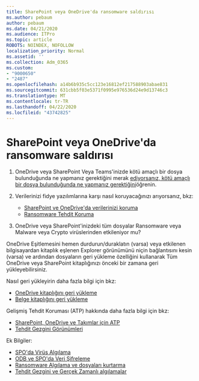 ```yaml
---
title: SharePoint veya OneDrive'da ransomware saldırısı
ms.author: pebaum
author: pebaum
ms.date: 04/21/2020
ms.audience: ITPro
ms.topic: article
ROBOTS: NOINDEX, NOFOLLOW
localization_priority: Normal
ms.assetid: ''
ms.collection: Adm_O365
ms.custom:
- "9000650"
- "2487"
ms.openlocfilehash: a14b6b935c5cc123e16812ef217588903abae831
ms.sourcegitcommit: 631cbb5f03e5371f0995e976536d24e9d13746c3
ms.translationtype: MT
ms.contentlocale: tr-TR
ms.lasthandoff: 04/22/2020
ms.locfileid: "43742825"
---
```

# <a name="ransomware-attack-in-sharepoint-or-onedrive"></a>SharePoint veya OneDrive'da ransomware saldırısı

1.  OneDrive veya SharePoint Veya Teams'inizde kötü amaçlı bir dosya bulunduğunda ne yapmanız gerektiğini merak [ediyorsanız, kötü amaçlı bir dosya bulunduğunda ne yapmanız gerektiğini](https://support.office.com/en-ie/article/what-to-do-when-a-malicious-file-is-found-in-sharepoint-online-onedrive-or-microsoft-teams-01e902ad-a903-4e0f-b093-1e1ac0c37ad2)öğrenin.
2. Verilerinizi fidye yazılımlarına karşı nasıl koruyacağınızı arıyorsanız, bkz:
    - [SharePoint ve OneDrive'da verilerinizi koruma](https://docs.microsoft.com/sharepoint/safeguarding-your-data) 
    - [Ransomware Tehdit Koruma](https://docs.microsoft.com/windows/security/threat-protection/intelligence/ransomware-malware)    

3.  OneDrive veya SharePoint'inizdeki tüm dosyalar Ransomware veya Malware veya Crypto virüslerinden etkileniyor mu? 

OneDrive Eşitlemesini hemen durdurun/duraklatın (varsa) veya etkilenen bilgisayardan kitaplık eşlenen Explorer görünümünü niçin bağlantısını kesin (varsa) ve ardından dosyaların geri yükleme özelliğini kullanarak Tüm OneDrive veya SharePoint kitaplığınızı önceki bir zamana geri yükleyebilirsiniz. 

Nasıl geri yükleyirin daha fazla bilgi için bkz:

- [OneDrive kitaplığını geri yükleme](https://support.office.com/article/restore-your-onedrive-fa231298-759d-41cf-bcd0-25ac53eb8a150)
- [Belge kitaplığını geri yükleme](https://support.office.com/article/restore-a-document-library-317791c3-8bd0-4dfd-8254-3ca90883d39a)

Gelişmiş Tehdit Koruması (ATP) hakkında daha fazla bilgi için bkz:
- [SharePoint, OneDrive ve Takımlar için ATP](https://docs.microsoft.com/office365/securitycompliance/atp-for-spo-odb-and-teams)
- [Tehdit Gezgini Görünümleri](https://docs.microsoft.com/office365/securitycompliance/threat-explorer-views)

Ek Bilgiler:

- [SPO'da Virüs Algılama](https://docs.microsoft.com/office365/securitycompliance/virus-detection-in-spo)</br>
- [ODB ve SPO'da Veri Şifreleme](https://docs.microsoft.com/office365/securitycompliance/data-encryption-in-odb-and-spo)</br>
- [Ransomware Algılama ve dosyaları kurtarma](https://support.office.com/article/Ransomware-detection-and-recovering-your-files-0d90ec50-6bfd-40f4-acc7-b8c12c73637f)</br>
- [Tehdit Gezgini ve Gerçek Zamanlı algılamalar](https://docs.microsoft.com/office365/securitycompliance/threat-explorer-views)